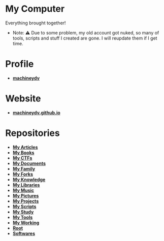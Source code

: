 # My Computer
Everything brought together!
- Note: :warning: Due to some problem, my old account got nuked, so many of tools, scripts and stuff I created are gone. I will reupdate them if I get time.

# Profile
* **[machineydv](https://github.com/machineydv/machineydv)**

# Website
* **[machineydv.github.io](https://github.com/machineydv/machineydv.github.io)**

# Repositories
* **[My Articles](https://github.com/machineydv/My-Articles)**
* **[My Books](https://github.com/machineydv/My-Books)**
* **[My CTFs](https://github.com/machineydv/My-CTFs)**
* **[My Documents](https://github.com/machineydv/My-Documents)**
* **[My Family](https://github.com/machineydv/My-Family)**
* **[My Forks](https://github.com/machineydv/My-Forks)**
* **[My Knowledge](https://github.com/machineydv/My-Knowledge)**
* **[My Libraries](https://github.com/machineydv/My-Libraries)**
* **[My Music](https://github.com/machineydv/My-Music)**
* **[My Pictures](https://github.com/machineydv/My-Pictures)**
* **[My Projects](https://github.com/machineydv/My-Projects)**
* **[My Scripts](https://github.com/machineydv/My-Scripts)**
* **[My Study](https://github.com/machineydv/My-Study)**
* **[My Tools](https://github.com/machineydv/My-Tools)**
* **[My Working](https://github.com/machineydv/My-Working)**
* **[Root](https://github.com/machineydv/root)**
* **[Softwares](https://github.com/machineydv/Softwares)**
